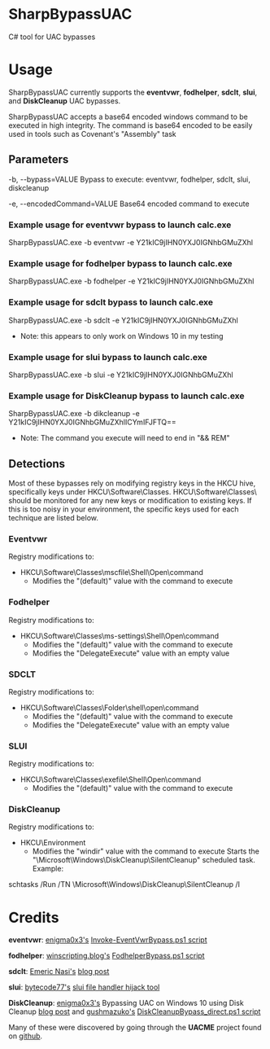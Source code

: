 # SharpBypassUAC
C# tool for UAC bypasses

# Usage
SharpBypassUAC currently supports the **eventvwr**, **fodhelper**, **sdclt**, **slui**, and **DiskCleanup** UAC bypasses.

SharpBypassUAC accepts a base64 encoded windows command to be executed in high integrity. The command is base64 encoded to be easily used in tools such as Covenant's "Assembly" task

## Parameters
  -b, --bypass=VALUE         Bypass to execute: eventvwr, fodhelper, sdclt, slui, diskcleanup
  
  -e, --encodedCommand=VALUE Base64 encoded command to execute

### Example usage for eventvwr bypass to launch calc.exe
SharpBypassUAC.exe -b eventvwr -e Y21kIC9jIHN0YXJ0IGNhbGMuZXhl

### Example usage for fodhelper bypass to launch calc.exe
SharpBypassUAC.exe -b fodhelper -e Y21kIC9jIHN0YXJ0IGNhbGMuZXhl

### Example usage for sdclt bypass to launch calc.exe
SharpBypassUAC.exe -b sdclt -e Y21kIC9jIHN0YXJ0IGNhbGMuZXhl
- Note: this appears to only work on Windows 10 in my testing

### Example usage for slui bypass to launch calc.exe
SharpBypassUAC.exe -b slui -e Y21kIC9jIHN0YXJ0IGNhbGMuZXhl

### Example usage for DiskCleanup bypass to launch calc.exe
SharpBypassUAC.exe -b dikcleanup -e Y21kIC9jIHN0YXJ0IGNhbGMuZXhlICYmIFJFTQ==
- Note: The command you execute will need to end in "&& REM"

## Detections
Most of these bypasses rely on modifying registry keys in the HKCU hive, specifically keys under HKCU\Software\Classes\. HKCU\Software\Classes\ should be monitored for any new keys or modification to existing keys. If this is too noisy in your environment, the specific keys used for each technique are listed below.

### Eventvwr
Registry modifications to:
- HKCU\Software\Classes\mscfile\Shell\Open\command
  - Modifies the "(default)" value with the command to execute

### Fodhelper
Registry modifications to:
- HKCU\Software\Classes\ms-settings\Shell\Open\command
  - Modifies the "(default)" value with the command to execute
  - Modifies the "DelegateExecute" value with an empty value

### SDCLT
Registry modifications to:
- HKCU\Software\Classes\Folder\shell\open\command
  - Modifies the "(default)" value with the command to execute
  - Modifies the "DelegateExecute" value with an empty value

### SLUI
Registry modifications to:
- HKCU\Software\Classes\exefile\Shell\Open\command
  - Modifies the "(default)" value with the command to execute

### DiskCleanup
Registry modifications to:
- HKCU\Environment
  - Modifies the "windir" value with the command to execute
Starts the "\Microsoft\Windows\DiskCleanup\SilentCleanup" scheduled task. Example:

schtasks /Run /TN \\Microsoft\\Windows\\DiskCleanup\\SilentCleanup /I

# Credits
**eventvwr**:
[enigma0x3's](https://github.com/enigma0x3) [Invoke-EventVwrBypass.ps1 script](https://github.com/enigma0x3/Misc-PowerShell-Stuff/blob/master/Invoke-EventVwrBypass.ps1)

**fodhelper**:
[winscripting.blog's](https://github.com/winscripting) [FodhelperBypass.ps1 script](https://github.com/winscripting/UAC-bypass)

**sdclt**: [Emeric Nasi's](https://twitter.com/emericnasi?lang=en) [blog post](http://blog.sevagas.com/?Yet-another-sdclt-UAC-bypass)

**slui**: [bytecode77's](https://github.com/bytecode77) [slui file handler hijack tool](https://github.com/bytecode77/slui-file-handler-hijack-privilege-escalation)

**DiskCleanup**: [enigma0x3's](https://github.com/enigma0x3) Bypassing UAC on Windows 10 using Disk Cleanup [blog post](https://enigma0x3.net/2016/07/22/bypassing-uac-on-windows-10-using-disk-cleanup/) and [gushmazuko's](https://github.com/gushmazuko) [DiskCleanupBypass_direct.ps1 script](https://github.com/gushmazuko/WinBypass/blob/master/DiskCleanupBypass_direct.ps1)

Many of these were discovered by going through the **UACME** project found on [github](https://github.com/hfiref0x/UACME/).
